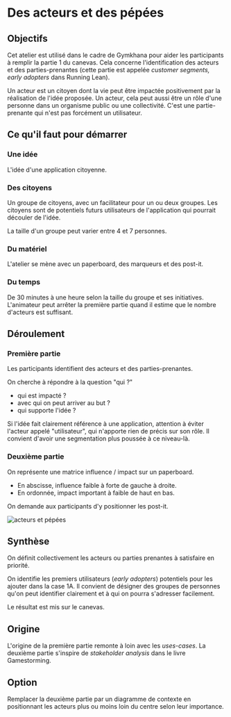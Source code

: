 # Des acteurs et des pépées

## Objectifs
Cet atelier est utilisé dans le cadre de Gymkhana pour aider les participants à remplir la partie 1 du canevas.
Cela concerne l'identification des acteurs et des parties-prenantes (cette partie est appelée *customer segments, early adopters* dans Running Lean).

Un acteur est un citoyen dont la vie peut être impactée positivement par la réalisation de l'idée proposée.
Un acteur, cela peut aussi être un rôle d'une personne dans un organisme public ou une collectivité. C'est une partie-prenante qui n'est pas forcément un utilisateur.

## Ce qu'il faut pour démarrer

### Une idée
L'idée d'une application citoyenne.

### Des citoyens
Un groupe de citoyens, avec un facilitateur pour un ou deux groupes. Les citoyens sont de potentiels futurs utilisateurs de l'application qui pourrait découler de l'idée.

La taille d'un groupe peut varier entre 4 et 7 personnes.

### Du matériel
L'atelier se mène avec un paperboard, des marqueurs et des post-it.

### Du temps
De 30 minutes à une heure selon la taille du groupe et ses initiatives.
L'animateur peut arrêter la première partie quand il estime que le nombre d'acteurs est suffisant.

## Déroulement

### Première partie
Les participants identifient des acteurs et des parties-prenantes.

On cherche à répondre à la question "qui ?"

* qui est impacté ?
* avec qui on peut arriver au but ?
* qui supporte l'idée ?

Si l'idée fait clairement référence à une application, attention à éviter l'acteur appelé "utilisateur", qui n'apporte rien de précis sur son rôle.
Il convient d'avoir une segmentation plus poussée à ce niveau-là.

### Deuxième partie
On représente une matrice influence / impact sur un paperboard.
- En abscisse, influence faible à forte de gauche à droite.
- En ordonnée, impact important à faible de haut en bas.

On demande aux participants d'y positionner les post-it.

![acteurs et pépées](/contribution/acteurs.png)

## Synthèse
On définit collectivement les acteurs ou parties prenantes à satisfaire en priorité.

On identifie les premiers utilisateurs (*early adopters*) potentiels pour les ajouter dans la case 1A. Il convient de désigner des groupes de personnes qu'on peut identifier clairement et à qui on pourra s'adresser facilement.

Le résultat est mis sur le canevas.

## Origine
L'origine de la première partie remonte à loin avec les *uses-cases*.
La deuxième partie s'inspire de *stakeholder analysis* dans le livre Gamestorming.

## Option
Remplacer la deuxième partie par un diagramme de contexte en positionnant les acteurs plus ou moins loin du centre selon leur importance.

